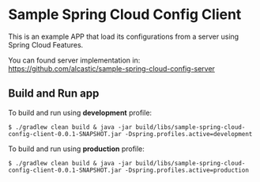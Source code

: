 # Sample Spring Cloud Config Client

This is an example APP that load its configurations from a server using Spring Cloud Features.

You can found server implementation in: https://github.com/alcastic/sample-spring-cloud-config-server

## Build and Run app
To build and run using **development** profile:

    $ ./gradlew clean build & java -jar build/libs/sample-spring-cloud-config-client-0.0.1-SNAPSHOT.jar -Dspring.profiles.active=development

To build and run using **production** profile:

    $ ./gradlew clean build & java -jar build/libs/sample-spring-cloud-config-client-0.0.1-SNAPSHOT.jar -Dspring.profiles.active=production
